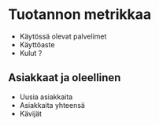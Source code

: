 # Tuotannon metrikkaa

* Käytössä olevat palvelimet
* Käyttöaste
* Kulut ?


## Asiakkaat ja oleellinen

* Uusia asiakkaita
* Asiakkaita yhteensä
* Kävijät
